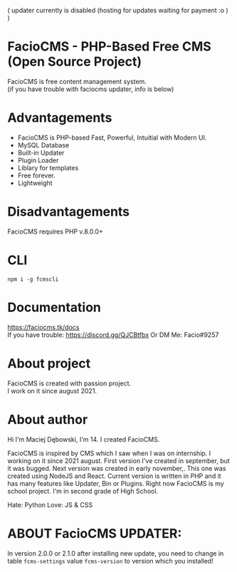 ( updater currently is disabled (hosting for updates waiting for payment :o ) )
# FacioCMS - PHP-Based Free CMS (Open Source Project)

FacioCMS is free content management system. \
(if you have trouble with faciocms updater, info is below)

# Advantagements
+ FacioCMS is PHP-based  Fast, Powerful, Intuitial with Modern UI. 
+ MySQL Database
+ Built-in Updater
+ Plugin Loader
+ Liblary for templates
+ Free forever.
+ Lightweight

# Disadvantagements
FacioCMS requires PHP v.8.0.0+

# CLI
`npm i -g fcmscli`

# Documentation 
https://faciocms.tk/docs \
If you have trouble: https://discord.gg/QJCBtfbx
Or DM Me: Facio#9257

# About project
FacioCMS is created with passion project. \
I work on it since august 2021. 

# About author
Hi I'm Maciej Dębowski, I'm 14. I created FacioCMS.

FacioCMS is inspired by CMS which I saw when I was on internship.
I working on it since 2021 august.
First version I've created in september, but it was bugged.
Next version was created in early november,. This one was created using NodeJS and React.
Current version is written in PHP and it has many features like Updater, Bin or Plugins.
Right now FacioCMS is my school project. I'm in second grade of High School.

Hate: Python
Love: JS & CSS

# ABOUT FacioCMS UPDATER:
In version 2.0.0 or 2.1.0 after installing new update, you need to change in table `fcms-settings` value `fcms-version` to version which you installed!
